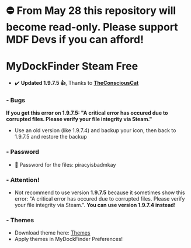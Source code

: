 # ⛔ From May 28 this repository will become read-only. Please support MDF Devs if you can afford!
# MyDockFinder Steam Free
- :heavy_check_mark: **Updated 1.9.7.5 👍**, Thanks to [**TheConsciousCat**](https://www.youtube.com/channel/UCKhyCmsVRFywD1W0qa9pY2A)

### - Bugs
**If you get this error on 1.9.7.5: "A critical error has occured due to corrupted files. Please verify your file integrity via Steam."**
- Use an old version (like 1.9.7.4) and backup your icon, then back to 1.9.7.5 and restore the backup

### - Password
- 🔑 Password for the files: piracyisbadmkay

### - Attention!
- Not recommend to use version **1.9.7.5** because it sometimes show this error: "A critical error has occured due to corrupted files. Please verify your file integrity via Steam.". **You can use version 1.9.7.4 instead!**

### - Themes
- Download theme here: [Themes](https://github.com/justinl99/mydockfinder-steam-free/tree/main/Themes)
- Apply themes in MyDockFinder Preferences!

